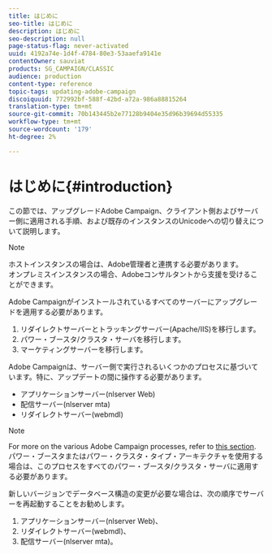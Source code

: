 ```yaml
---
title: はじめに
seo-title: はじめに
description: はじめに
seo-description: null
page-status-flag: never-activated
uuid: 4192a74e-1d4f-4784-80e3-53aaefa9141e
contentOwner: sauviat
products: SG_CAMPAIGN/CLASSIC
audience: production
content-type: reference
topic-tags: updating-adobe-campaign
discoiquuid: 772992bf-588f-42bd-a72a-986a88815264
translation-type: tm+mt
source-git-commit: 70b143445b2e77128b9404e35d96b39694d55335
workflow-type: tm+mt
source-wordcount: '179'
ht-degree: 2%

---
```



# はじめに{#introduction}

この節では、アップグレードAdobe Campaign、クライアント側およびサーバー側に適用される手順、および既存のインスタンスのUnicodeへの切り替えについて説明します。

>[!NOTE]
>
>ホストインスタンスの場合は、Adobe管理者と連携する必要があります。\
>オンプレミスインスタンスの場合、Adobeコンサルタントから支援を受けることができます。

Adobe Campaignがインストールされているすべてのサーバーにアップグレードを適用する必要があります。

1. リダイレクトサーバーとトラッキングサーバー(Apache/IIS)を移行します。
1. パワー・ブースタ/クラスタ・サーバを移行します。
1. マーケティングサーバーを移行します。

Adobe Campaignは、サーバー側で実行されるいくつかのプロセスに基づいています。特に、アップデートの間に操作する必要があります。

* アプリケーションサーバー(nlserver Web)
* 配信サーバー(nlserver mta)
* リダイレクトサーバー(webmdl)

>[!NOTE]
>
>For more on the various Adobe Campaign processes, refer to [this section](../../installation/using/general-architecture.md#logical-application-layer).\
>パワー・ブースタまたはパワー・クラスタ・タイプ・アーキテクチャを使用する場合は、このプロセスをすべてのパワー・ブースタ/クラスタ・サーバに適用する必要があります。

新しいバージョンでデータベース構造の変更が必要な場合は、次の順序でサーバーを再起動することをお勧めします。

1. アプリケーションサーバー(nlserver Web)、
1. リダイレクトサーバー(webmdl)、
1. 配信サーバー(nlserver mta)。

